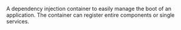 A dependency injection container to easily manage the boot of an application. The container can register entire components or single services.
